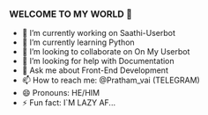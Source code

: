 ### WELCOME TO MY WORLD 👋



- 🔭 I’m currently working on Saathi-Userbot
- 🌱 I’m currently learning Python
- 👯 I’m looking to collaborate on On My Userbot
- 🤔 I’m looking for help with Documentation
- 💬 Ask me about Front-End Development
- 📫 How to reach me: @Pratham_vai (TELEGRAM)
- 😄 Pronouns: HE/HIM
- ⚡ Fun fact: I`M LAZY AF...

